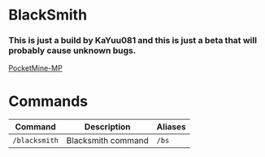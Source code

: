 # BlackSmith
### This is just a build by KaYuu081 and this is just a beta that will probably cause unknown bugs.

[PocketMine-MP](https://github.com/pmmp/PocketMine-MP)

# Commands
| Command | Description | Aliases |
| --- | --- | --- |
| `/blacksmith` | Blacksmith command |  `/bs` |
